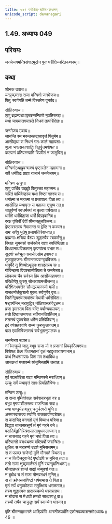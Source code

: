 ```yaml
---  
title: ०४९ परीक्षित्-चरित-कथनम्
unicode_script: devanagari
---  
```



## 1.49. अध्यायः 049

## परिचयः

जनमेजयमन्त्रिसंवादमुखेन पुनः परीक्षिच्चरितकथनम्॥  

## कथा

शौनक उवाच॥  
यदपृच्छत्तदा राजा मन्त्रिणो जनमेजयः॥  
पितुः स्वर्गगतिं तन्मे विस्तरेण पुनर्वद॥  

सौतिरुवाच॥  
शृणु ब्रह्मन्यथाऽपृच्छन्मन्त्रिणो नृपतिस्तदा॥  
यथा चाख्यातवन्तस्ते निधनं तत्परिक्षितः॥  

जनमेजय उवाच॥  
जानन्ति स्म भवन्तस्तद्यथावृत्तं पितुर्मम॥  
आसीद्यथा स निधनं गतः काले महायशाः॥  
श्रुत्वा भवत्सकाशाद्धि पितुर्वृत्तमशेषतः॥  
कल्याणं प्रतिपत्स्यामि विपरीतं न जातुचित्॥  

सौतिरुवाच॥  
मन्त्रिणोऽथाब्रुवन्वाक्यं पृष्टास्तेन महात्मना॥  
सर्वे धर्मविदः प्राज्ञा राजानं जनमेजयम्॥  

मन्त्रिण ऊचुः॥  
शृणु पार्थिव यद्ब्रूषे पितुस्तव महात्मनः॥  
चरितं पार्थिवेन्द्रस्य यथा निष्ठां गतश्च सः॥  
धर्मात्मा च महात्मा च प्रजापालः पिता तव॥  
आसीदिह यथावृत्तः स महात्मा शृणुष्व तत्॥  
चातुर्वर्ण्यं स्वधर्मस्थं स कृत्वा पर्यरक्षत॥  
धर्मतो धर्मविद्राजा धर्मो विग्रहवानिव॥  
ररक्ष पृथिवीं देवीं श्रीमानतुलविक्रमः॥  
द्वेष्टारस्तस्य नैवासन्स च द्वेष्टि न कञ्चन॥  
समः सर्वेषु भूतेषु प्रजापतिरिवाभवत्॥  
ब्राह्मणाः क्षत्रिया वैश्याः शूद्राश्चैव स्वकर्मसु॥  
स्थितः सुमनसो राजंस्तेन राज्ञा स्वधिष्ठिताः॥  
विधवानाथविकलान् कृपणांश्च बभार सः॥  
सुदर्शः सर्वभूतानामासीत्सोम इवापरः॥  
तुष्टपुष्टजनः श्रीमान्सत्यवाग्दृढविक्रमः॥  
धनुर्वेदे तु शिष्योऽभून्नृपः शारद्वतस्य सः॥  
गोविन्दस्य प्रियश्चासीत्पिता ते जनमेजय॥  
लोकस्य चैव सर्वस्य प्रिय आसीन्महायशाः॥  
परिक्षीणेषु कुरुषु सोत्तरायामजीजनत्॥  
परिक्षिदभवत्तेन सौभद्रस्यात्मजो बली॥  
राजधर्मार्थकुशलो युक्तः सर्वगुणैर् वृतः॥  
जितेन्द्रियश्चात्मवांश्च मेधावी धर्मसेविता॥  
षड्वर्गजिन् महाबुद्धिर् नीतिशास्त्रविदुत्तमः॥  
प्रजा इमास्तव पिता षष्टि वर्षाण्यपालयत्॥  
ततो दिष्टान्तमापन्नः सर्पेणानतिवर्तितम्॥  
ततस्त्वं पुरुषश्रेष्ठ धर्मेण प्रतिपेदिवान्॥  
इदं वर्षसहस्राणि राज्यं कुरुकुलागतम्॥  
बाल एवाभिषिक्तस्त्वं सर्वभूतानुपालकः॥  

जनमेजय उवाच॥  
नास्मिन्कुले जातु बभूव राजा यो न प्रजानां प्रियकृत्प्रियश्च॥  
विशेषतः प्रेक्ष्य पितामहानां वृत्तं महद्वृत्तपरायणानाम्॥  
कथं निधनमापन्नः पिता मम तथाविधः॥  
आचक्षध्वं यथावन्मे श्रोतुमिच्छामि तत्त्वतः॥  

सौतिरुवाच॥  
एवं सञ्चोदिता राज्ञा मन्त्रिणस्ते नराधिपम्॥  
ऊचुः सर्वे यथावृत्तं राज्ञः प्रियहितैषिणः॥  

मन्त्रिण ऊचुः॥  
स राजा पृथिवीपालः सर्वशस्त्रभृतां वरः॥  
बभूव मृगयाशीलस्तव राजन्पिता सदा॥  
यथा पाण्डुर्महाबाहुर् धनुर्धरवरो युधि॥  
अस्मास्वासज्य सर्वाणि राजकार्याण्यशेषतः॥  
स कदाचिद् वनगतो मृगं विव्याध पत्रिणा॥  
विद्ध्वा चान्वसरत्तूर्णं तं मृगं गहने वने॥  
पदातिर्बद्धनिस्त्रिंशस्ततायुधकलापवान्॥  
न चाससाद गहने मृगं नष्टं पिता तव॥  
परिश्रान्तो वयःस्थश्च षष्टिवर्षो जरान्वितः॥  
क्षुधितः स महारण्ये ददर्श मुनिसत्तमम्॥  
स तं पप्रच्छ राजेन्द्रो मुनिं मौनव्रते स्थितम्॥  
न च किञ्चिदुवाचेदं पृष्टोऽपि स मुनिस् तदा॥  
ततो राजा क्षुच्छ्रमार्तस्तं मुनिं स्थाणुवत्स्थितम्॥  
मौनव्रतधरं शान्तं सद्यो मन्युवशं गतः॥  
न बुबोध च तं राजा मौनव्रतधरं मुनिम्॥  
स तं क्रोधसमाविष्टो धर्षयामास ते पिता॥  
मृतं सर्पं धनुष्कोट्या समुत्क्षिप्य धरातलात्॥  
तस्य शुद्धात्मनः प्रादात्स्कन्धे भरतसत्तम॥  
न चोवाच स मेधावी तमथो साध्वसाधु वा॥  
तस्थौ तथैव चाक्रुद्धः सर्पं स्कन्धेन धारयन्॥  

इति श्रीमन्महाभारते आदिपर्वणि आस्तीकपर्वणि एकोनपञ्चाशत्तमोऽध्यायः॥  
49 ॥  
